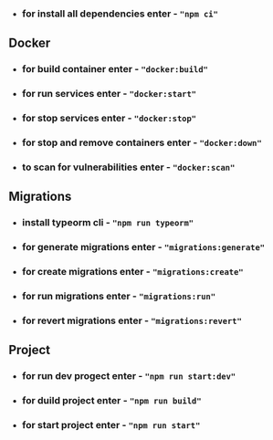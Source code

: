 <!-- ## Assignment [link](https://github.com/AlreadyBored/nodejs-assignments/blob/main/assignments/containerization/assignment.md) -->

<!-- ## Deadline date: 2022-07-31 -->

- ### for install all dependencies enter - `"npm ci"`

## Docker

- ### for build container enter - `"docker:build"`

- ### for run services enter - `"docker:start"`

- ### for stop services enter - `"docker:stop"`

- ### for stop and remove containers enter - `"docker:down"`

- ### to scan for  vulnerabilities enter - `"docker:scan"`

## Migrations

- ### install typeorm cli - `"npm run typeorm"`

- ### for generate migrations enter - `"migrations:generate"`

- ### for create migrations enter - `"migrations:create"`

- ### for run migrations enter - `"migrations:run"`

- ### for revert migrations enter - `"migrations:revert"`

## Project

- ### for run dev progect enter - `"npm run start:dev"`

- ### for duild project enter - `"npm run build"`

- ### for start project enter - `"npm run start"`
